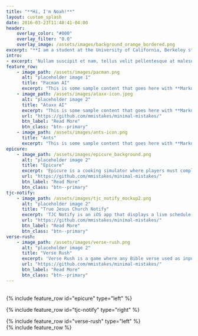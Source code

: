 ```yaml
---
title: "**Hi, I'm Noah!**"
layout: custom_splash
date: 2016-03-23T11:48:41-04:00
header:
    overlay_color: "#000"
    overlay_filter: "0.0"
    overlay_image: /assets/images/background_orange_bordered.png
excerpt: "**I am a student at the University of California, Berkeley studying computer science.<br><br> All my school and personal projects are listed below.**<br><br>"
intro:
- excerpt: 'Nullam suscipit et nam, tellus velit pellentesque at malesuada, enim eaque. Quis nulla, netus tempor in diam gravida tincidunt, *proin faucibus* voluptate felis id sollicitudin. Centered with `type="center"`'
feature_row:
    - image_path: /assets/images/pacman.png
      alt: "placeholder image 1"
      title: "Pacman AI"
      excerpt: "This is some sample content that goes here with **Markdown** formatting."
    - image_path: /assets/images/ataxx-icon.jpeg
      alt: "placeholder image 2"
      title: "Ataxx AI"
      excerpt: "This is some sample content that goes here with **Markdown** formatting."
      url: "https://github.com/mmistakes/minimal-mistakes/"
      btn_label: "Read More"
      btn_class: "btn--primary"
    - image_path: /assets/images/ants-icon.png
      title: "Ants"
      excerpt: "This is some sample content that goes here with **Markdown** formatting."
epicure:
    - image_path: /assets/images/epicure_background.png
      alt: "placeholder image 2"
      title: "Epicure"
      excerpt: 'Epicure is a cooking simulator where players must complete fast-food orders within a certain time to earn more money. The game offers both a single-player and a multiplayer (2v2) mode. This project is published on Steam and was made with Unity and C#.'
      url: "https://github.com/mmistakes/minimal-mistakes/"
      btn_label: "Read More"
      btn_class: "btn--primary"
tjc-notify:
    - image_path: /assets/images/tjc_notify_mockup2.png
      alt: "placeholder image 2"
      title: "True Jesus Church Notify"
      excerpt: 'TJC Notify is an iOS app that displays a live schedule and supports realtime updates. Push notifications are sent to users who are assigned specific duties. The app uses JavaScript and Firebase to run its database and authentication systems.'
      url: "https://github.com/mmistakes/minimal-mistakes/"
      btn_label: "Read More"
      btn_class: "btn--primary"
verse-rush:
    - image_path: /assets/images/verse-rush.png
      alt: "placeholder image 2"
      title: "Verse Rush"
      excerpt: 'Verse Rush is a game where any Bible verse used as input will have randomly generated blanks. Players must type in the correct word to keep progressing until all blanks are filled. This game was developed in C#.'
      url: "https://github.com/mmistakes/minimal-mistakes/"
      btn_label: "Read More"
      btn_class: "btn--primary"
---
```

<br>
{% include feature_row id="epicure" type="left" %}

{% include feature_row id="tjc-notify" type="right" %}

{% include feature_row id="verse-rush" type="left" %}
<br>
{% include feature_row %}
